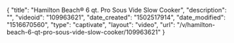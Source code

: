 {
    "title": "Hamilton Beach&reg; 6 qt. Pro Sous Vide Slow Cooker",
    "description": "",
    "videoid": "109963621",
    "date_created": "1502517914",
    "date_modified": "1516670560",
    "type": "captivate",
    "layout": "video",
    "url": "\/v\/hamilton-beach-6-qt-pro-sous-vide-slow-cooker\/109963621"
}